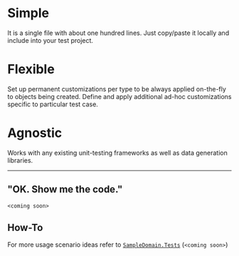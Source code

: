 # Simple
 
It is a single file with about one hundred lines. Just copy/paste it locally and include into your test project.


# Flexible

Set up permanent customizations per type to be always applied on-the-fly to objects being created. Define and apply additional ad-hoc customizations specific to particular test case.


# Agnostic

Works with any existing unit-testing frameworks as well as data generation libraries.

---

## "OK. Show me the code."

`<coming soon>`


## How-To

For more usage scenario ideas refer to [`SampleDomain.Tests`](https://github.com/igor-toporet/simply-test-data/tree/master/SampleDomain.Tests) (`<coming soon>`)
